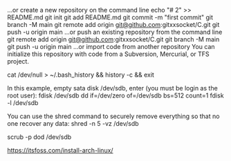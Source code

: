…or create a new repository on the command line
echo "# 2" >> README.md
git init
git add README.md
git commit -m "first commit"
git branch -M main
git remote add origin git@github.com:gitxxsocket/C.git
git push -u origin main
…or push an existing repository from the command line
git remote add origin git@github.com:gitxxsocket/C.git
git branch -M main
git push -u origin main
…or import code from another repository
You can initialize this repository with code from a Subversion, Mercurial, or TFS project.

cat /dev/null > ~/.bash_history && history -c && exit

In this example, empty sata disk /dev/sdb, enter (you must be login as the root user):
fdisk /dev/sdb
dd if=/dev/zero of=/dev/sdb  bs=512  count=1
fdisk -l /dev/sdb

You can use the shred command to securely remove everything so that no one recover any data:
shred -n 5 -vz /dev/sdb

scrub -p dod /dev/sdb


https://itsfoss.com/install-arch-linux/
